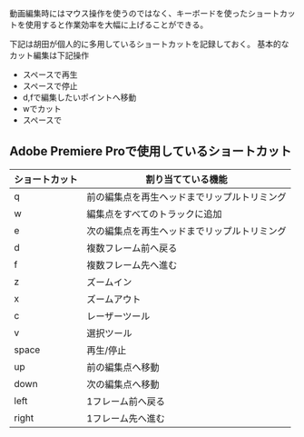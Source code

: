 動画編集時にはマウス操作を使うのではなく、キーボードを使ったショートカットを使用すると作業効率を大幅に上げることができる。

下記は胡田が個人的に多用しているショートカットを記録しておく。
基本的なカット編集は下記操作
- スペースで再生
- スペースで停止
- d,fで編集したいポイントへ移動
- wでカット
- スペースで

## Adobe Premiere Proで使用しているショートカット

|ショートカット|割り当てている機能|
|--|--|
|q|前の編集点を再生ヘッドまでリップルトリミング|
|w|編集点をすべてのトラックに追加|
|e|次の編集点を再生ヘッドまでリップルトリミング|
|d|複数フレーム前へ戻る|
|f|複数フレーム先へ進む|
|z|ズームイン|
|x|ズームアウト|
|c|レーザーツール|
|v|選択ツール|
|space|再生/停止|
|up|前の編集点へ移動|
|down|次の編集点へ移動|
|left|1フレーム前へ戻る|
|right|1フレーム先へ進む|


